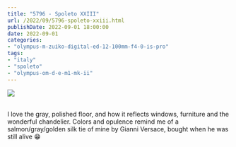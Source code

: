 ```yaml
---
title: "5796 - Spoleto XXIII"
url: /2022/09/5796-spoleto-xxiii.html
publishDate: 2022-09-01 18:00:00
date: 2022-09-01
categories:
- "olympus-m-zuiko-digital-ed-12-100mm-f4-0-is-pro"
tags:
- "italy"
- "spoleto"
- "olympus-om-d-e-m1-mk-ii"
---
```

<div class="container">
<div class="center"><a target="_blank" href="https://d25zfm9zpd7gm5.cloudfront.net/1200x1200/2019/20190906_152036_lr.jpg"><img class="webfeedsFeaturedVisual" src="https://d25zfm9zpd7gm5.cloudfront.net/0600x0600/2019/20190906_152036_lr.jpg" /></a></div>
</div>
<br />

I love the gray, polished floor, and how it reflects
windows, furniture and the wonderful chandelier. Colors and
opulence remind me of a salmon/gray/golden silk tie of mine
by Gianni Versace, bought when he was still alive :grin:

